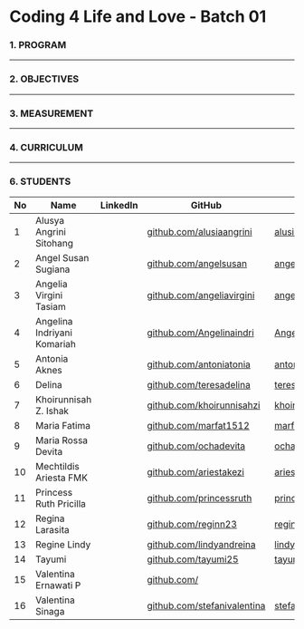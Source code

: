 # Coding 4 Life and Love - Batch 01

### 1. PROGRAM
---
### 2. OBJECTIVES
---
### 3. MEASUREMENT
---
### 4. CURRICULUM
---
### 6. STUDENTS
|  No | Name                        | LinkedIn | GitHub                 |  Website 	|
|---	|---	                        |---	|---	                        |---	|
|  1 	| Alusya Angrini Sitohang   	|   	| [github.com/alusiaangrini](https://github.com/alusiaangrini)   	    | [alusiaangrini.github.io](https://alusiaangrini.github.io) |
|  2	| Angel Susan Sugiana        	|   	| [github.com/angelsusan](https://github.com/angelsusan)  	          | [angelsusan.github.io](https://)  	|
|  3 	| Angelia Virgini Tasiam  	  |   	| [github.com/angeliavirgini](https://github.com/angeliavirgini)      | [angeliavirgini.github.io](https://)  	|
|  4 	| Angelina Indriyani Komariah |   	| [github.com/Angelinaindri](https://github.com/Angelinaindri)  	    | [Angelinaindri.github.io](https://)  	|
|  5	| Antonia Aknes             	|   	| [github.com/antoniatonia](https://github.com/antoniatonia)  	      | [antoniatonia.github.io](https://)  	|
|  6 	| Delina                    	|   	| [github.com/teresadelina](https://github.com/teresadelina)  	      | [teresadelina.github.io](https://)  	|
|  7 	| Khoirunnisah Z. Ishak     	|   	| [github.com/khoirunnisahzi](https://github.com/khoirunnisahzi)      | [khoirunnisahzi.github.io](https://)  	|
|  8	| Maria Fatima  	            |   	| [github.com/marfat1512](https://github.com/marfat1512)  	          | [marfat1512.github.io](https://)  	|
|  9 	| Maria Rossa Devita        	|   	| [github.com/ochadevita](https://github.com/ochadevita)  	          | [ochadevita.github.io](https://)  	|
|  10 | Mechtildis Ariesta FMK    	|   	| [github.com/ariestakezi](https://github.com/ariestakezi)  	        | [ariestakezi.github.io](https://)  	|
|  11	| Princess Ruth Pricilla      |   	| [github.com/princessruth](https://github.com/princessruth)  	      | [princessruth.github.io](https://)  	|
|  12 | Regina Larasita             |   	| [github.com/reginn23](https://github.com/reginn23)      	          | [reginn23.github.io](https://) 	|
|  13 | Regine Lindy                |   	| [github.com/lindyandreina](https://github.com/lindyandreina)  	    | [lindyandreina.github.io](https://) 	|
|  14	| Tayumi                      |   	| [github.com/tayumi25](https://github.com/tayumi25)       	          | [tayumi25.github.io](https://)  	|
|  15 | Valentina Ernawati P        |   	| [github.com/](https://)               	                            |   	|
|  16 | Valentina Sinaga            |   	| [github.com/stefanivalentina](https:/github.com/stefanivalentina/)  | [stefanivalentina.github.io](https://)  	|
